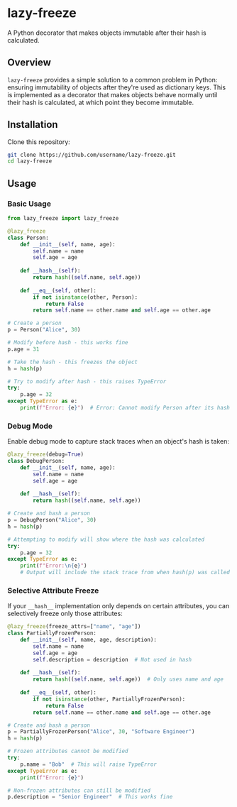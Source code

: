 # lazy-freeze

A Python decorator that makes objects immutable after their hash is calculated.

## Overview

`lazy-freeze` provides a simple solution to a common problem in Python: ensuring immutability of objects after they're used as dictionary keys. This is implemented as a decorator that makes objects behave normally until their hash is calculated, at which point they become immutable.

## Installation

Clone this repository:

```bash
git clone https://github.com/username/lazy-freeze.git
cd lazy-freeze
```

## Usage

### Basic Usage

```python
from lazy_freeze import lazy_freeze

@lazy_freeze
class Person:
    def __init__(self, name, age):
        self.name = name
        self.age = age
        
    def __hash__(self):
        return hash((self.name, self.age))
    
    def __eq__(self, other):
        if not isinstance(other, Person):
            return False
        return self.name == other.name and self.age == other.age

# Create a person
p = Person("Alice", 30)

# Modify before hash - this works fine
p.age = 31

# Take the hash - this freezes the object
h = hash(p)

# Try to modify after hash - this raises TypeError
try:
    p.age = 32
except TypeError as e:
    print(f"Error: {e}")  # Error: Cannot modify Person after its hash has been taken
```

### Debug Mode

Enable debug mode to capture stack traces when an object's hash is taken:

```python
@lazy_freeze(debug=True)
class DebugPerson:
    def __init__(self, name, age):
        self.name = name
        self.age = age
        
    def __hash__(self):
        return hash((self.name, self.age))

# Create and hash a person
p = DebugPerson("Alice", 30)
h = hash(p)

# Attempting to modify will show where the hash was calculated
try:
    p.age = 32
except TypeError as e:
    print(f"Error:\n{e}")
    # Output will include the stack trace from when hash(p) was called
```

### Selective Attribute Freeze

If your `__hash__` implementation only depends on certain attributes, you can selectively freeze only those attributes:

```python
@lazy_freeze(freeze_attrs=["name", "age"])
class PartiallyFrozenPerson:
    def __init__(self, name, age, description):
        self.name = name
        self.age = age
        self.description = description  # Not used in hash
        
    def __hash__(self):
        return hash((self.name, self.age))  # Only uses name and age
    
    def __eq__(self, other):
        if not isinstance(other, PartiallyFrozenPerson):
            return False
        return self.name == other.name and self.age == other.age

# Create and hash a person
p = PartiallyFrozenPerson("Alice", 30, "Software Engineer")
h = hash(p)

# Frozen attributes cannot be modified
try:
    p.name = "Bob"  # This will raise TypeError
except TypeError as e:
    print(f"Error: {e}")

# Non-frozen attributes can still be modified
p.description = "Senior Engineer"  # This works fine
```
